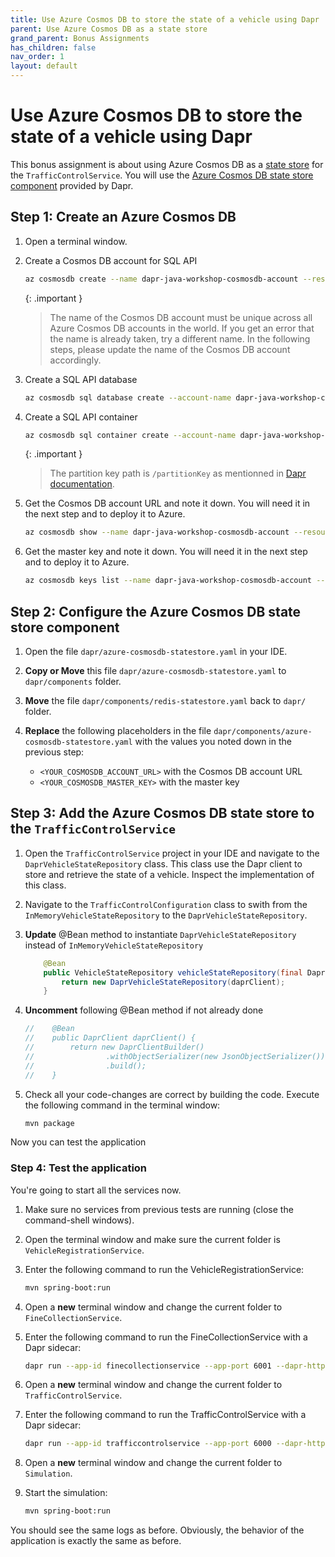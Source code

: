 ```yaml
---
title: Use Azure Cosmos DB to store the state of a vehicle using Dapr
parent: Use Azure Cosmos DB as a state store
grand_parent: Bonus Assignments
has_children: false
nav_order: 1
layout: default
---
```


# Use Azure Cosmos DB to store the state of a vehicle using Dapr

This bonus assignment is about using Azure Cosmos DB as a [state store](https://docs.dapr.io/operations/components/setup-state-store/) for the `TrafficControlService`. You will use the [Azure Cosmos DB state store component](https://docs.dapr.io/reference/components-reference/supported-state-stores/setup-azure-cosmosdb/) provided by Dapr.

## Step 1: Create an Azure Cosmos DB

1. Open a terminal window.

1. Create a Cosmos DB account for SQL API

    ```bash
    az cosmosdb create --name dapr-java-workshop-cosmosdb-account --resource-group dapr-workshop-java --locations regionName=eastus failoverPriority=0 isZoneRedundant=False
    ```

    {: .important }
    > The name of the Cosmos DB account must be unique across all Azure Cosmos DB accounts in the world. If you get an error that the name is already taken, try a different name. In the following steps, please update the name of the Cosmos DB account accordingly.

1. Create a SQL API database

    ```bash
    az cosmosdb sql database create --account-name dapr-java-workshop-cosmosdb-account --resource-group dapr-workshop-java --name dapr-workshop-java-database
    ```

1. Create a SQL API container

    ```bash
    az cosmosdb sql container create --account-name dapr-java-workshop-cosmosdb-account --resource-group dapr-workshop-java --database-name dapr-workshop-java-database --name vehicle-state --partition-key-path /partitionKey --throughput 400
    ```

    {: .important }
    > The partition key path is `/partitionKey` as mentionned in [Dapr documentation](https://docs.dapr.io/reference/components-reference/supported-state-stores/setup-azure-cosmosdb/#setup-azure-cosmosdb).

1. Get the Cosmos DB account URL and note it down. You will need it in the next step and to deploy it to Azure.
   
    ```bash
    az cosmosdb show --name dapr-java-workshop-cosmosdb-account --resource-group dapr-workshop-java --query documentEndpoint -o tsv
    ```

1. Get the master key and note it down. You will need it in the next step and to deploy it to Azure.

    ```bash
    az cosmosdb keys list --name dapr-java-workshop-cosmosdb-account --resource-group dapr-workshop-java --type keys --query primaryMasterKey -o tsv
    ```

## Step 2: Configure the Azure Cosmos DB state store component

1. Open the file `dapr/azure-cosmosdb-statestore.yaml` in your IDE.

1. **Copy or Move** this file `dapr/azure-cosmosdb-statestore.yaml` to `dapr/components` folder.
   
1. **Move** the file `dapr/components/redis-statestore.yaml` back to `dapr/` folder.

1. **Replace** the following placeholders in the file `dapr/components/azure-cosmosdb-statestore.yaml` with the values you noted down in the previous step:

    - `<YOUR_COSMOSDB_ACCOUNT_URL>` with the Cosmos DB account URL
    - `<YOUR_COSMOSDB_MASTER_KEY>` with the master key

## Step 3: Add the Azure Cosmos DB state store to the `TrafficControlService`

1. Open the `TrafficControlService` project in your IDE and navigate to the `DaprVehicleStateRepository` class. This class use the Dapr client to store and retrieve the state of a vehicle. Inspect the implementation of this class.

1. Navigate to the `TrafficControlConfiguration` class to swith from the `InMemoryVehicleStateRepository` to the `DaprVehicleStateRepository`.

1. **Update** @Bean method to instantiate `DaprVehicleStateRepository` instead of `InMemoryVehicleStateRepository`

    ```java
        @Bean
        public VehicleStateRepository vehicleStateRepository(final DaprClient daprClient) {
            return new DaprVehicleStateRepository(daprClient);
        }
    ```

1. **Uncomment** following @Bean method if not already done
  
    ```java
    //    @Bean
    //    public DaprClient daprClient() {
    //        return new DaprClientBuilder()
    //                .withObjectSerializer(new JsonObjectSerializer())
    //                .build();
    //    }
    ```

1. Check all your code-changes are correct by building the code. Execute the following command in the terminal window:

    ```bash
    mvn package
    ```

Now you can test the application

### Step 4: Test the application

You're going to start all the services now. 

1. Make sure no services from previous tests are running (close the command-shell windows).

1. Open the terminal window and make sure the current folder is `VehicleRegistrationService`.

1. Enter the following command to run the VehicleRegistrationService:

   ```bash
   mvn spring-boot:run
   ```

1. Open a **new** terminal window and change the current folder to `FineCollectionService`.

1. Enter the following command to run the FineCollectionService with a Dapr sidecar:

   ```bash
   dapr run --app-id finecollectionservice --app-port 6001 --dapr-http-port 3601 --dapr-grpc-port 60001 --components-path ../dapr/components mvn spring-boot:run
   ```

1. Open a **new** terminal window and change the current folder to `TrafficControlService`.

1. Enter the following command to run the TrafficControlService with a Dapr sidecar:

   ```bash
   dapr run --app-id trafficcontrolservice --app-port 6000 --dapr-http-port 3600 --dapr-grpc-port 60000 --components-path ../dapr/components mvn spring-boot:run
   ```

1. Open a **new** terminal window and change the current folder to `Simulation`.

1. Start the simulation:

   ```bash
   mvn spring-boot:run
   ```

You should see the same logs as before. Obviously, the behavior of the application is exactly the same as before.